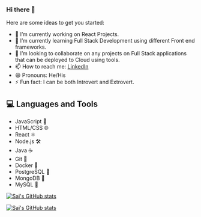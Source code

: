 ### Hi there 👋

Here are some ideas to get you started:

- 🔭 I’m currently working on React Projects.
- 🌱 I’m currently learning Full Stack Development using different Front end frameworks.
- 👯 I’m looking to collaborate on any projects on Full Stack applications that can be deployed to Cloud using tools.
- 📫 How to reach me: [LinkedIn](https://www.linkedin.com/in/saikiran1908/)
- 😄 Pronouns: He/His
- ⚡ Fun fact: I can be both Introvert and Extrovert.

## 💻 Languages and Tools

- JavaScript 🚀
- HTML/CSS 🌐
- React ⚛️
- Node.js 🛠️
- Java ☕
- Git 🐙
- Docker 🐳
- PostgreSQL 🐘
- MongoDB 🍃
- MySQL 🐬


[![Sai's GitHub stats](https://github-readme-stats.vercel.app/api?username=Sai-muchapathi&show_icons=true&include_all_commits=true&hide=issues)](https://github.com/Sai-muchapathi/github-readme-stats)

[![Sai's GitHub stats](https://github-readme-stats.vercel.app/api/top-langs/?username=Sai-muchapathi&layout=compact)](https://github.com/Sai-muchapathi/github-readme-stats)
